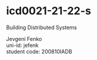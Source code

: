 # icd0021-21-22-s

Building Distributed Systems

Jevgeni Fenko  
uni-id: jefenk  
student code: 200810IADB  
